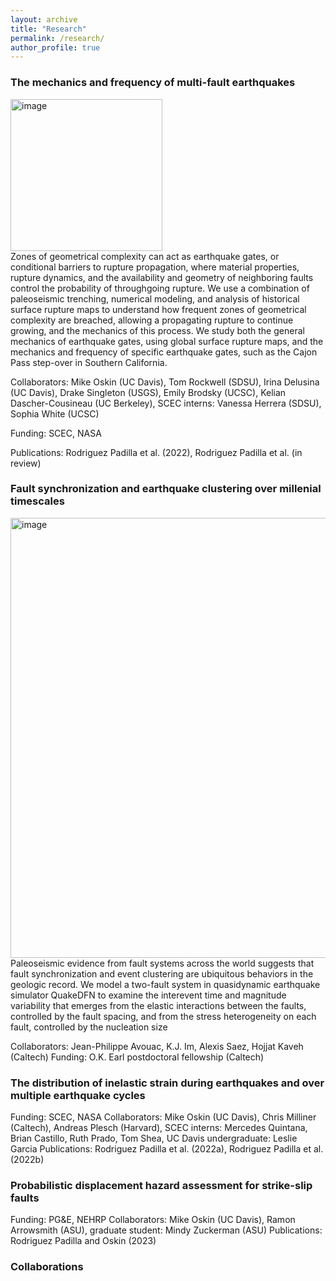 ```yaml
---
layout: archive
title: "Research"
permalink: /research/
author_profile: true
---
```


### The mechanics and frequency of multi-fault earthquakes

<img width="243" alt="image" src="https://github.com/absrp/albamrodriguez.github.io/assets/52015046/de236541-cbe4-44cf-b54f-6042c17c02b3">

<div align="wrap"> Zones of geometrical complexity can act as earthquake gates, or conditional barriers to rupture propagation, where material properties, rupture dynamics, and the availability and geometry of neighboring faults control the probability of throughgoing rupture. We use a combination of paleoseismic trenching, numerical modeling, and analysis of historical surface rupture maps to understand how frequent zones of geometrical complexity are breached, allowing a propagating rupture to continue growing, and the mechanics of this process. We study both the general mechanics of earthquake gates, using global surface rupture maps, and the mechanics and frequency of specific earthquake gates, such as the Cajon Pass step-over in Southern California.

Collaborators: Mike Oskin (UC Davis), Tom Rockwell (SDSU), Irina Delusina (UC Davis), Drake Singleton (USGS), Emily Brodsky (UCSC), Kelian Dascher-Cousineau (UC Berkeley), SCEC interns: Vanessa Herrera (SDSU), Sophia White (UCSC)

Funding: SCEC, NASA

Publications: Rodriguez Padilla et al. (2022), Rodriguez Padilla et al. (in review) 

### Fault synchronization and earthquake clustering over millenial timescales
  
<img width="704" alt="image" src="https://github.com/absrp/albamrodriguez.github.io/assets/52015046/21495644-0280-4503-bd9f-9d70fe57f6b0">

<div align="wrap"> Paleoseismic evidence from fault systems across the world suggests that fault synchronization and event clustering are ubiquitous behaviors in the geologic record. We model a two-fault system in quasidynamic earthquake simulator QuakeDFN to examine the  interevent time and magnitude variability that emerges from the elastic interactions between the faults, controlled by the fault spacing, and from the stress heterogeneity on each fault, controlled by the nucleation size

Collaborators: Jean-Philippe Avouac, K.J. Im, Alexis Saez, Hojjat Kaveh (Caltech)
Funding: O.K. Earl postdoctoral fellowship (Caltech)

### The distribution of inelastic strain during earthquakes and over multiple earthquake cycles

Funding: SCEC, NASA
Collaborators: Mike Oskin (UC Davis), Chris Milliner (Caltech), Andreas Plesch (Harvard), SCEC interns: Mercedes Quintana, Brian Castillo, Ruth Prado, Tom Shea, UC Davis undergraduate: Leslie Garcia
Publications: Rodriguez Padilla et al. (2022a),  Rodriguez Padilla et al. (2022b)

### Probabilistic displacement hazard assessment for strike-slip faults

Funding: PG&E, NEHRP
Collaborators: Mike Oskin (UC Davis), Ramon Arrowsmith (ASU), graduate student: Mindy Zuckerman (ASU)
Publications: Rodriguez Padilla and Oskin (2023)

### Collaborations

